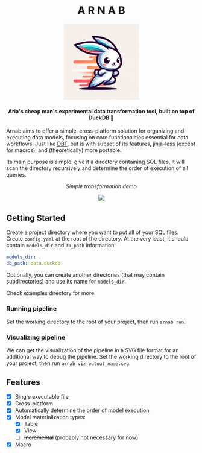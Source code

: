 <h1 align="center">A R N A B</h1>

<p align="center">
  <img src="assets/arnab.png" width=200/>
</p>

<h4 align="center">
Aria's cheap man's experimental data transformation tool, built on top of DuckDB 🦆
</h4>

Arnab aims to offer a simple, cross-platform solution for organizing and executing data models, focusing on core functionalities essential for data workflows.
Just like [DBT](https://docs.getdbt.com/), but is with subset of its features, jinja-less (except for macros), and (theoretically) more portable.

Its main purpose is simple: give it a directory containing SQL files, it will scan the directory recursively and determine the order of execution of all queries.

<p align="center">
  <i>Simple transformation demo</i>
</p>
<p align="center">
  <a href="https://www.youtube.com/watch?v=CwmvRuyRLy8">
  <img src="https://img.youtube.com/vi/CwmvRuyRLy8/0.jpg"/>
  </a>
</p>

## Getting Started

Create a project directory where you want to put all of your SQL files.
Create `config.yaml` at the root of the directory.
At the very least, it should contain `models_dir` and `db_path` information:

```yaml
models_dir: .
db_path: data.duckdb
```

Optionally, you can create another directories (that may contain subdirectories) and use its name for `models_dir`.

Check examples directory for more.

### Running pipeline

Set the working directory to the root of your project, then run `arnab run`.

### Visualizing pipeline

We can get the visualization of the pipeline in a SVG file format for an additional way to debug the pipeline.
Set the working directory to the root of your project, then run `arnab viz outout_name.svg`.

## Features

- [x] Single executable file
- [x] Cross-platform
- [x] Automatically determine the order of model execution
- [x] Model materialization types:
    - [x] Table
    - [x] View
    - [ ] ~~Incremental~~ (probably not necessary for now)
- [x] Macro
